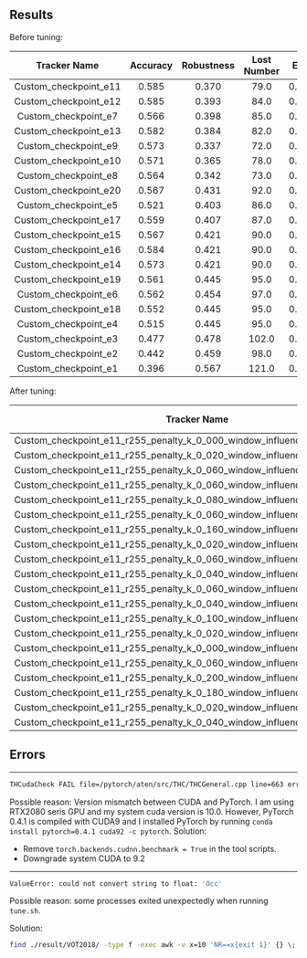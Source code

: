 ## Results

Before tuning:

|     Tracker Name      | Accuracy | Robustness | Lost Number |  EAO  |
| :-------------------: | :------: | :--------: | :---------: | :---: |
| Custom_checkpoint_e11 |  0.585   |   0.370    |    79.0     | 0.314 |
| Custom_checkpoint_e12 |  0.585   |   0.393    |    84.0     | 0.310 |
| Custom_checkpoint_e7  |  0.566   |   0.398    |    85.0     | 0.310 |
| Custom_checkpoint_e13 |  0.582   |   0.384    |    82.0     | 0.307 |
| Custom_checkpoint_e9  |  0.573   |   0.337    |    72.0     | 0.304 |
| Custom_checkpoint_e10 |  0.571   |   0.365    |    78.0     | 0.300 |
| Custom_checkpoint_e8  |  0.564   |   0.342    |    73.0     | 0.299 |
| Custom_checkpoint_e20 |  0.567   |   0.431    |    92.0     | 0.291 |
| Custom_checkpoint_e5  |  0.521   |   0.403    |    86.0     | 0.281 |
| Custom_checkpoint_e17 |  0.559   |   0.407    |    87.0     | 0.281 |
| Custom_checkpoint_e15 |  0.567   |   0.421    |    90.0     | 0.281 |
| Custom_checkpoint_e16 |  0.584   |   0.421    |    90.0     | 0.279 |
| Custom_checkpoint_e14 |  0.573   |   0.421    |    90.0     | 0.273 |
| Custom_checkpoint_e19 |  0.561   |   0.445    |    95.0     | 0.271 |
| Custom_checkpoint_e6  |  0.562   |   0.454    |    97.0     | 0.268 |
| Custom_checkpoint_e18 |  0.552   |   0.445    |    95.0     | 0.267 |
| Custom_checkpoint_e4  |  0.515   |   0.445    |    95.0     | 0.261 |
| Custom_checkpoint_e3  |  0.477   |   0.478    |    102.0    | 0.225 |
| Custom_checkpoint_e2  |  0.442   |   0.459    |    98.0     | 0.211 |
| Custom_checkpoint_e1  |  0.396   |   0.567    |    121.0    | 0.172 |


After tuning:

|                                Tracker Name                                | Accuracy | Robustness | Lost Number |  EAO  |
| :------------------------------------------------------------------------: | :------: | :--------: | :---------: | :---: |
| Custom_checkpoint_e11_r255_penalty_k_0_000_window_influence_0_480_lr_0_300 |  0.586   |   0.318    |    68.0     | 0.351 |
| Custom_checkpoint_e11_r255_penalty_k_0_020_window_influence_0_500_lr_0_500 |  0.586   |   0.314    |    67.0     | 0.349 |
| Custom_checkpoint_e11_r255_penalty_k_0_060_window_influence_0_500_lr_0_350 |  0.586   |   0.332    |    71.0     | 0.347 |
| Custom_checkpoint_e11_r255_penalty_k_0_060_window_influence_0_460_lr_0_350 |  0.586   |   0.290    |    62.0     | 0.347 |
| Custom_checkpoint_e11_r255_penalty_k_0_080_window_influence_0_440_lr_0_450 |  0.587   |   0.309    |    66.0     | 0.347 |
| Custom_checkpoint_e11_r255_penalty_k_0_060_window_influence_0_480_lr_0_250 |  0.590   |   0.332    |    71.0     | 0.346 |
| Custom_checkpoint_e11_r255_penalty_k_0_160_window_influence_0_440_lr_0_300 |  0.583   |   0.309    |    66.0     | 0.345 |
| Custom_checkpoint_e11_r255_penalty_k_0_020_window_influence_0_480_lr_0_450 |  0.588   |   0.314    |    67.0     | 0.344 |
| Custom_checkpoint_e11_r255_penalty_k_0_060_window_influence_0_480_lr_0_450 |  0.587   |   0.300    |    64.0     | 0.344 |
| Custom_checkpoint_e11_r255_penalty_k_0_040_window_influence_0_500_lr_0_350 |  0.590   |   0.323    |    69.0     | 0.344 |
| Custom_checkpoint_e11_r255_penalty_k_0_060_window_influence_0_460_lr_0_250 |  0.586   |   0.342    |    73.0     | 0.342 |
| Custom_checkpoint_e11_r255_penalty_k_0_040_window_influence_0_480_lr_0_250 |  0.585   |   0.300    |    64.0     | 0.342 |
| Custom_checkpoint_e11_r255_penalty_k_0_100_window_influence_0_480_lr_0_300 |  0.584   |   0.295    |    63.0     | 0.341 |
| Custom_checkpoint_e11_r255_penalty_k_0_020_window_influence_0_500_lr_0_350 |  0.588   |   0.318    |    68.0     | 0.341 |
| Custom_checkpoint_e11_r255_penalty_k_0_000_window_influence_0_440_lr_0_300 |  0.581   |   0.295    |    63.0     | 0.341 |
| Custom_checkpoint_e11_r255_penalty_k_0_060_window_influence_0_440_lr_0_500 |  0.586   |   0.328    |    70.0     | 0.341 |
| Custom_checkpoint_e11_r255_penalty_k_0_200_window_influence_0_400_lr_0_550 |  0.587   |   0.332    |    71.0     | 0.341 |
| Custom_checkpoint_e11_r255_penalty_k_0_180_window_influence_0_460_lr_0_550 |  0.589   |   0.318    |    68.0     | 0.340 |
| Custom_checkpoint_e11_r255_penalty_k_0_020_window_influence_0_460_lr_0_500 |  0.582   |   0.318    |    68.0     | 0.340 |
| Custom_checkpoint_e11_r255_penalty_k_0_040_window_influence_0_460_lr_0_350 |  0.588   |   0.332    |    71.0     | 0.340 |


## Errors
--- 
```bash
THCudaCheck FAIL file=/pytorch/aten/src/THC/THCGeneral.cpp line=663 error=11 : invalid argument
```
Possible reason: Version mismatch between CUDA and PyTorch. I am using RTX2080 seris GPU and my system cuda version is 10.0. However, PyTorch 0.4.1 is compiled with CUDA9 and I installed PyTorch by running `conda install pytorch=0.4.1 cuda92 -c pytorch`.
Solution: 
* Remove `torch.backends.cudnn.benchmark = True` in the tool scripts.
* Downgrade system CUDA to 9.2

---
```bash
ValueError: could not convert string to float: 'Occ'
```
Possible reason: some processes exited unexpectedly when running `tune.sh`.

Solution:
```bash
find ./result/VOT2018/ -type f -exec awk -v x=10 'NR==x{exit 1}' {} \; -exec echo rm -f {} \; | sh
```
